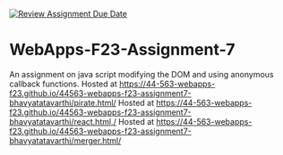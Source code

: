 [![Review Assignment Due Date](https://classroom.github.com/assets/deadline-readme-button-24ddc0f5d75046c5622901739e7c5dd533143b0c8e959d652212380cedb1ea36.svg)](https://classroom.github.com/a/Kv-XePEp)
# WebApps-F23-Assignment-7
An assignment on java script modifying the DOM and using anonymous callback functions.
Hosted at  https://44-563-webapps-f23.github.io/44563-webapps-f23-assignment7-bhavyatatavarthi/pirate.html/
Hosted at  https://44-563-webapps-f23.github.io/44563-webapps-f23-assignment7-bhavyatatavarthi/react.html,/
Hosted at  https://44-563-webapps-f23.github.io/44563-webapps-f23-assignment7-bhavyatatavarthi/merger.html/

